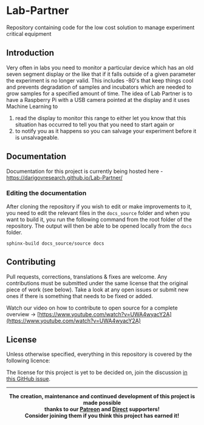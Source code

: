 # Lab-Partner
Repository containing code for the low cost solution to manage experiment critical equipment

## Introduction
Very often in labs you need to monitor a particular device which has an old seven segment display or the like that if it falls outside of a given parameter the experiment is no longer valid. This includes -80's that keep things cool and prevents degradation of samples and incubators which are needed to grow samples for a specified amount of time. The idea of Lab Partner is to have a Raspberry Pi with a USB camera pointed at the display and it uses Machine Learning to
1. read the display to monitor this range to either let you know that this situation has occurred to tell you that you need to start again or
2. to notify you as it happens so you can salvage your experiment before it is unsalvageable.

## Documentation
Documentation for this project is currently being hosted here - https://darigovresearch.github.io/Lab-Partner/

### Editing the documentation

After cloning the repository if you wish to edit or make improvements to it, you need to edit the relevant files in the `docs_source` folder and when you want to build it, you run the following command from the root folder of the repository. The output will then be able to be opened locally from the `docs` folder.

```
sphinx-build docs_source/source docs
```

## Contributing
Pull requests, corrections, translations & fixes are welcome. Any contributions must be submitted under the same license that the original piece of work (see below). Take a look at any open issues or submit new ones if there is something that needs to be fixed or added.

Watch our video on how to contribute to open source for a complete overview -> [https://www.youtube.com/watch?v=UWA4wyacY2A](https://www.youtube.com/watch?v=UWA4wyacY2A)

## License
Unless otherwise specified, everything in this repository is covered by the following licence:

The license for this project is yet to be decided on, join the discussion [in this GitHub issue](https://github.com/darigovresearch/Lab-Partner/issues/16).

----

<b>
<div align="center">
    The creation, maintenance and continued development of this project is made possible
    <br>
    thanks to our <a href="http://patreon.com/darigovresearch">Patreon</a> and <a href="https://www.darigovresearch.com/donate">Direct</a> supporters!
    <br>
    Consider joining them if you think this project has earned it!
</div>
</b>

